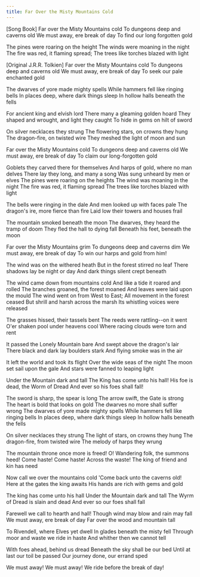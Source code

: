 ```yaml
---
title: Far Over the Misty Mountains Cold
---
```


[Song Book]
Far over the Misty Mountains cold
To dungeons deep and caverns old
We must away, ere break of day
To find our long forgotten gold

The pines were roaring on the height
The winds were moaning in the night
The fire was red, it flaming spread;
The trees like torches blazed with light

[Original J.R.R. Tolkien]
Far over the Misty Mountains cold
To dungeons deep and caverns old
We must away, ere break of day
To seek our pale enchanted gold

The dwarves of yore made mighty spells
While hammers fell like ringing bells
In places deep, where dark things sleep
In hollow halls beneath the fells

For ancient king and elvish lord
There many a gleaming golden hoard
They shaped and wrought, and light they caught
To hide in gems on hilt of sword

On silver necklaces they strung
The flowering stars, on crowns they hung
The dragon-fire, on twisted wire
They meshed the light of moon and sun

Far over the Misty Mountains cold
To dungeons deep and caverns old
We must away, ere break of day
To claim our long-forgotten gold

Goblets they carved there for themselves
And harps of gold, where no man delves
There lay they long, and many a song
Was sung unheard by men or elves
The pines were roaring on the heights
The wind was moaning in the night
The fire was red, it flaming spread
The trees like torches blazed with light

The bells were ringing in the dale
And men looked up with faces pale
The dragon's ire, more fierce than fire
Laid low their towers and houses frail

The mountain smoked beneath the moon
The dwarves, they heard the tramp of doom
They fled the hall to dying fall
Beneath his feet, beneath the moon

Far over the Misty Mountains grim
To dungeons deep and caverns dim
We must away, ere break of day
To win our harps and gold from him!

The wind was on the withered heath
But in the forest stirred no leaf
There shadows lay be night or day
And dark things silent crept beneath

The wind came down from mountains cold
And like a tide it roared and rolled
The branches groaned, the forest moaned
And leaves were laid upon the mould
The wind went on from West to East;
All movement in the forest ceased
But shrill and harsh across the marsh
Its whistling voices were released

The grasses hissed, their tassels bent
The reeds were rattling--on it went
O'er shaken pool under heavens cool
Where racing clouds were torn and rent

It passed the Lonely Mountain bare
And swept above the dragon's lair
There black and dark lay boulders stark
And flying smoke was in the air

It left the world and took its flight
Over the wide seas of the night
The moon set sail upon the gale
And stars were fanned to leaping light

Under the Mountain dark and tall
The King has come unto his hall!
His foe is dead, the Worm of Dread
And ever so his foes shall fall!

The sword is sharp, the spear is long
The arrow swift, the Gate is strong
The heart is bold that looks on gold
The dwarves no more shall suffer wrong
The dwarves of yore made mighty spells
While hammers fell like ringing bells
In places deep, where dark things sleep
In hollow halls beneath the fells

On silver necklaces they strung
The light of stars, on crowns they hung
The dragon-fire, from twisted wire
The melody of harps they wrung

The mountain throne once more is freed!
O! Wandering folk, the summons heed!
Come haste! Come haste! Across the waste!
The king of friend and kin has need

Now call we over the mountains cold
'Come back unto the caverns old!
Here at the gates the king awaits
His hands are rich with gems and gold

The king has come unto his hall
Under the Mountain dark and tall
The Wyrm of Dread is slain and dead
And ever so our foes shall fall

Farewell we call to hearth and hall!
Though wind may blow and rain may fall
We must away, ere break of day
Far over the wood and mountain tall

To Rivendell, where Elves yet dwell
In glades beneath the misty fell
Through moor and waste we ride in haste
And whither then we cannot tell

With foes ahead, behind us dread
Beneath the sky shall be our bed
Until at last our toil be passed
Our journey done, our errand sped

We must away! We must away!
We ride before the break of day!

